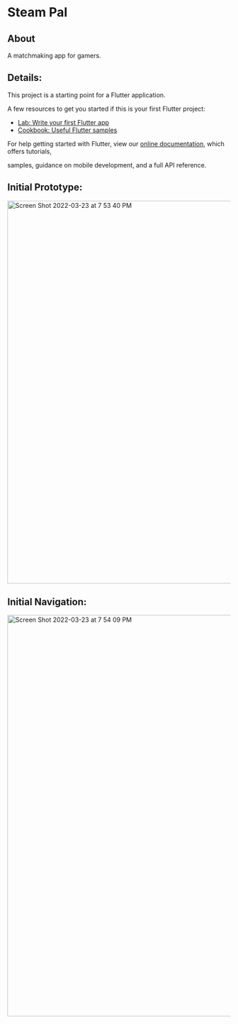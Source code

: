 <h1>Steam Pal</h1>


<h2>About</h2>
A matchmaking app for gamers.

<h2>Details:</h2>

This project is a starting point for a Flutter application.

A few resources to get you started if this is your first Flutter project:

- [Lab: Write your first Flutter app](https://flutter.dev/docs/get-started/codelab)
- [Cookbook: Useful Flutter samples](https://flutter.dev/docs/cookbook)

For help getting started with Flutter, view our
[online documentation](https://flutter.dev/docs), which offers tutorials,

samples, guidance on mobile development, and a full API reference.


<h2>Initial Prototype: </h2>

<img width="863" alt="Screen Shot 2022-03-23 at 7 53 40 PM" src="https://user-images.githubusercontent.com/68449449/159815241-d35c909f-847d-4356-93e9-2fc97bdb6c72.png">




<h2>Initial Navigation: </h2>
<img width="905" alt="Screen Shot 2022-03-23 at 7 54 09 PM" src="https://user-images.githubusercontent.com/68449449/159815290-10031d69-e457-4045-a9cd-567bd437dea5.png">
